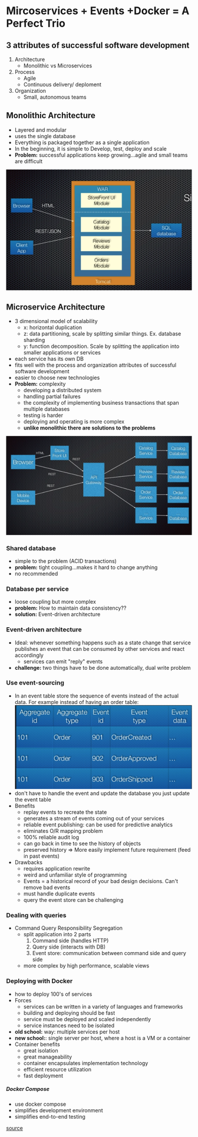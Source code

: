 # Mircoservices + Events +Docker = A Perfect Trio

## 3 attributes of successful software development
1. Architecture
    * Monolithic vs Microservices
2. Process
    * Agile
    * Continuous delivery/ deploment
3. Organization
    * Small, autonomous teams

## Monolithic Architecture
- Layered and modular
- uses the single database
- Everything is packaged together as a single application
- In the beginning, it is simple to Develop, test, deploy and scale
- **Problem:** successful applications keep growing...agile and small teams are difficult
 
![monolithic architecture](pictures/monolithic.png)

## Microservice Architecture
- 3 dimensional model of scalability
    * x: horizontal duplication
    * z: data partitioning, scale by splitting similar things. Ex. database sharding
    * y: function decomposition. Scale by splitting the application into smaller applications or services
- each service has its own DB
- fits well with the process and organization attributes of successful software development
- easier to choose new technologies
- **Problem:** complexity
    - developing a distributed system
    - handling partial failures 
    - the complexity of implementing business transactions that span multiple databases
    - testing is harder
    - deploying and operating is more complex
    - **unlike monolithic there are solutions to the problems**

![microservices architecture](pictures/microservices.png)

### Shared database
- simple to the problem (ACID transactions)
- **problem:** tight coupling...makes it hard to change anything
- no recommended

### Database per service
- loose coupling but more complex
- **problem:** How to maintain data consistency??
- **solution:** Event-driven architecture

### Event-driven architecture
- Ideal: whenever something happens such as a state change that service publishes an event that can be consumed by other services and react accordingly
    - services can emit "reply" events
- **challenge:** two things have to be done automatically, dual write problem

### Use event-sourcing
- In an event table store the sequence of events instead of the actual data. For example instead of having an order table: ![microservices architecture](pictures/event-table.png)
- don't have to handle the event and update the database you just update the event table
- Benefits
    - replay events to recreate the state
    - generates a stream of events coming out of your services
    - reliable event publishing: can be used for predictive analytics
    - eliminates O/R mapping problem
    - 100% reliable audit log
    - can go back in time to see the history of objects
    - preserved history => More easily implement future requirement (feed in past events)
- Drawbacks
    - requires application rewrite
    - weird and unfamiliar style of programming
    - Events = a historical record of your bad design decisions. Can't remove bad events
    - must handle duplicate events
    - query the event store can be challenging

### Dealing with queries
- Command Query Responsibility Segregation
    - split application into 2 parts
        1. Command side (handles HTTP)
        2. Query side (interacts with DB)
        3. Event store: communication between command side and query side
    - more complex by high performance, scalable views

### Deploying with Docker
- how to deploy 100's of services
- Forces
    - services can be written in a variety of languages and frameworks
    - building and deploying should be fast
    - service must be deployed and scaled independently
    - service instances need to be isolated
- **old school:** way: multiple services per host
- **new school:**: single server per host, where a host is a VM or a container
- Container benefits
    - great isolation
    - great manageability
    - container encapsulates implementation technology
    - efficient resource utilization
    - fast deployment

##### Docker Compose
- use docker compose
- simplifies development environment
- simplifies end-to-end testing




[source](https://www.youtube.com/watch?v=pD0rEtEEwck)